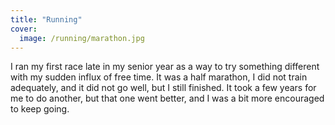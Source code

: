 ```yaml
---
title: "Running"
cover:
  image: /running/marathon.jpg
---
```


I ran my first race late in my senior year as a way to try something different with my sudden influx of free time. It was a half marathon, I did not train adequately, and it did not go well, but I still finished. It took a few years for me to do another, but that one went better, and I was a bit more encouraged to keep going.
